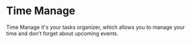 # Time Manage

Time Manage it's your tasks organizer, which allows you to manage your time and don't forget about upcoming events.

